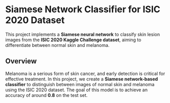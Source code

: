 # Siamese Network Classifier for ISIC 2020 Dataset

This project implements a **Siamese neural network** to classify skin lesion images from the **ISIC 2020 Kaggle Challenge dataset**, aiming to differentiate between normal skin and melanoma.

## Overview

Melanoma is a serious form of skin cancer, and early detection is critical for effective treatment. In this project, we create a **Siamese network-based classifier** to distinguish between images of normal skin and melanoma using the ISIC 2020 dataset. The goal of this model is to achieve an accuracy of around **0.8** on the test set.
